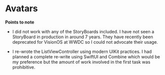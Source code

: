 # Avatars

**Points to note**

- I did not work with any of the StoryBoards included. I have not seen a StoryBoard in production in around 7 years. 
They have recently been deprecated for VisionOS at WWDC so I could not advocate their usage. 

- I re-wrote the ListViewController using modern UIKit practices. I had planned a complete re-write 
using SwiftUI and Combine which would be my preference but the amount of work involved in the first task was prohibitive.

